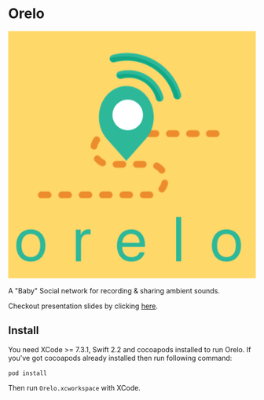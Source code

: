 # Orelo
![Orelo_logo](https://github.com/sheshkovsky/Orelo/blob/master/orelo_logo.png)

A "Baby" Social network for recording &amp; sharing ambient sounds.

Checkout presentation slides by clicking [here](https://github.com/sheshkovsky/Orelo/blob/master/Orelo.pdf).


## Install
You need XCode >= 7.3.1, Swift 2.2 and cocoapods installed to run Orelo.
If you've got cocoapods already installed then run following command:
```
pod install
```

Then run ```Orelo.xcworkspace``` with XCode.
